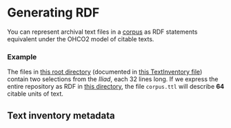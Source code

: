 # Generating RDF #

You can represent archival text files in a [corpus](../corpus/Corpus.html) as RDF statements equivalent under the OHCO2 model of citable texts. 


### Example ###


The files in <a href="../../../specs/data/archive1/xml/" concordion:set="#archive = setHref(#HREF)">this root directory</a> (documented in 
 <a href="../../../specs/data/archive1/testinventory.xml" concordion:set="#ti = setHref(#HREF)">this TextInventory file</a>) contain two selections from the *Iliad*, each 32 lines long.   If we express the entire repository as RDF in  <a href="../../../tabulated" concordion:set="#tabdir = setHref(#HREF)">this directory</a>, the file `corpus.ttl` will describe <strong concordion:assertEquals="shouldCountTtlContentLines(#ti,#archive,#tabdir)">64</strong> citable units of text.



## Text inventory metadata ##

